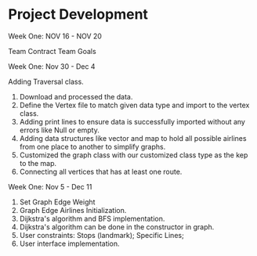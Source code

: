 # Project Development

Week One: NOV 16 - NOV 20

Team Contract
Team Goals

Week One: Nov 30 - Dec 4

Adding Traversal class.
1. Download and processed the data. 
2. Define the Vertex file to match given data type and import to the vertex class. 
3. Adding print lines to ensure data is successfully imported without any errors like Null or empty. 
4. Adding data structures like vector and map to hold all possible airlines from one place to another to simplify graphs.
5. Customized the graph class with our customized class type as the kep to the map.
6. Connecting all vertices that has at least one route.

Week One: Nov 5 - Dec 11
1. Set Graph Edge Weight
2. Graph Edge Airlines Initialization.
3. Dijkstra's algorithm and BFS implementation.
4. Dijkstra's algorithm can be done in the constructor in graph.
5. User constraints: Stops (landmark); Specific Lines;
6. User interface implementation.

